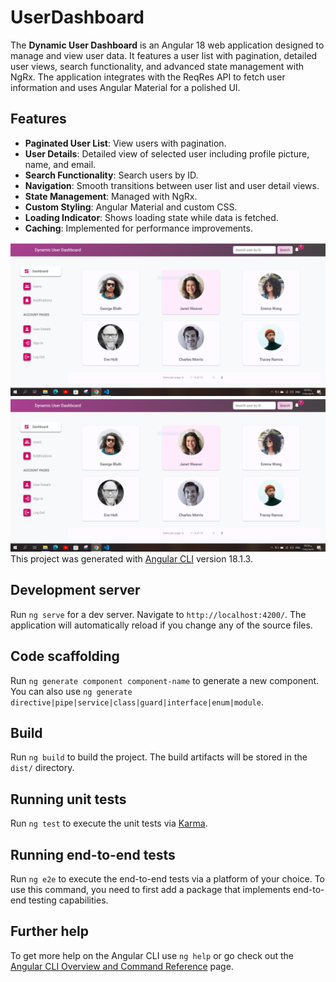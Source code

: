 # UserDashboard
The **Dynamic User Dashboard** is an Angular 18 web application designed to manage and view user data. It features a user list with pagination, detailed user views, search functionality, and advanced state management with NgRx. The application integrates with the ReqRes API to fetch user information and uses Angular Material for a polished UI.

## Features

- **Paginated User List**: View users with pagination.
- **User Details**: Detailed view of selected user including profile picture, name, and email.
- **Search Functionality**: Search users by ID.
- **Navigation**: Smooth transitions between user list and user detail views.
- **State Management**: Managed with NgRx.
- **Custom Styling**: Angular Material and custom CSS.
- **Loading Indicator**: Shows loading state while data is fetched.
- **Caching**: Implemented for performance improvements.

![preview img](./public/users.PNG)
![preview img](./public/users.PNG)
This project was generated with [Angular CLI](https://github.com/angular/angular-cli) version 18.1.3.

## Development server

Run `ng serve` for a dev server. Navigate to `http://localhost:4200/`. The application will automatically reload if you change any of the source files.

## Code scaffolding

Run `ng generate component component-name` to generate a new component. You can also use `ng generate directive|pipe|service|class|guard|interface|enum|module`.

## Build

Run `ng build` to build the project. The build artifacts will be stored in the `dist/` directory.

## Running unit tests

Run `ng test` to execute the unit tests via [Karma](https://karma-runner.github.io).

## Running end-to-end tests

Run `ng e2e` to execute the end-to-end tests via a platform of your choice. To use this command, you need to first add a package that implements end-to-end testing capabilities.

## Further help

To get more help on the Angular CLI use `ng help` or go check out the [Angular CLI Overview and Command Reference](https://angular.dev/tools/cli) page.
